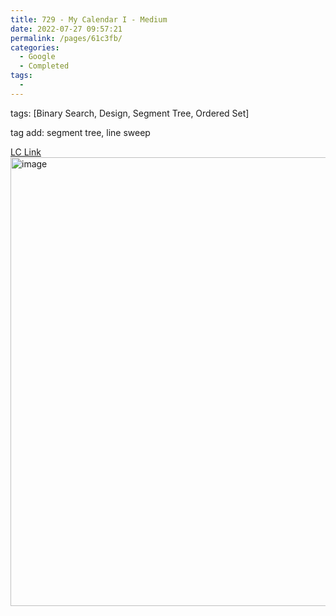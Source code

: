 ```yaml
---
title: 729 - My Calendar I - Medium
date: 2022-07-27 09:57:21
permalink: /pages/61c3fb/
categories:
  - Google
  - Completed
tags:
  - 
---
```

tags: [Binary Search, Design, Segment Tree, Ordered Set]

tag add: segment tree, line sweep


[LC Link](https://leetcode.cn/problems/my-calendar-i/)
<img width="718" alt="image" src="https://user-images.githubusercontent.com/41789327/180166260-4ca03d74-f887-49ba-92f3-9a305799d26a.png">

